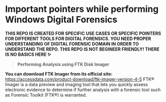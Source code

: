 # Important pointers while performing Windows Digital Forensics 	

**THIS REPO IS CREATED FOR SPECIFIC USE CASES OR SPECIFIC POINTERS FOR DIFFERENT TOOLS FOR DIGITAL FORENSICS. YOU NEED PROPER UNDERSTANDING OF DIGITAL FORENSIC DOMAIN IN ORDER TO UNDERSTAND THE REPO. THIS REPO IS NOT BEGINEER FRIENDLY! THERE IS NO BASICS HERE ✨**
> **Performing Analysis using FTK Disk Imager** 

**You can download FTK Imager from its official site:** 
https://accessdata.com/product-download/ftk-imager-version-4-5
FTK® Imager is a data preview and imaging tool that lets you quickly assess electronic evidence to determine if further analysis with a forensic tool such as Forensic Toolkit (FTK®) is warranted. 
